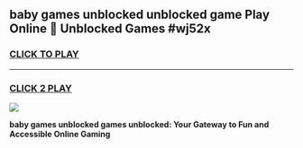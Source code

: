 
## baby games unblocked unblocked game Play Online 👋 Unblocked Games #wj52x
<h3>
<a href="https://premium.freeplayer.one?title=baby_games_unblocked&ref=21F">CLICK TO PLAY</a></h3>
<hr>

<h3>
<a href="https://premium.freeplayer.one?title=baby_games_unblocked&ref=21F">CLICK 2 PLAY</a>
  
</h3>

<a href="https://premium.freeplayer.one?title=baby_games_unblocked&ref=21F/"><img src="https://clearcache.store/games.png"></a>


**baby games unblocked games unblocked: Your Gateway to Fun and Accessible Online Gaming**

